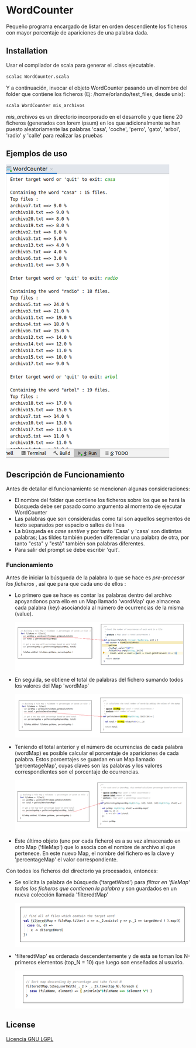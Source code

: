 # WordCounter

Pequeño programa encargado de listar en orden descendiente los ficheros con mayor porcentaje de apariciones de una palabra dada.

## Installation

Usar el compilador de scala para generar el .class ejecutable.

```bash
scalac WordCounter.scala
```
Y a continuación, invocar el objeto WordCounter pasando un el nombre del folder que contiene los ficheros (Ej: /home/orlando/test_files, desde unix): 
```bash
scala WordCounter mis_archivos
```
_mis_archivos_ es un directorio incorporado en el desarrollo y que tiene 20 ficheros (generados con lorem ipsum) en los que adicionalmente se han puesto aleatoriamente las palabras 'casa', 'coche', 'perro', 'gato', 'arbol', 'radio' y 'calle' para realizar las pruebas

## Ejemplos de uso

![Ejemplos](img/Ejemplo_1.png)

## Descripción de Funcionamiento

Antes de detallar el funcionamiento se mencionan algunas consideraciones:

- El nombre del folder que contiene los ficheros sobre los que se hará la búsqueda debe ser pasado como argumento al momento de ejecutar WordCounter
- Las palabras que son consideradas como tal son aquellos segmentos de texto separados por espacio o saltos de línea
- La búsqueda es _case sentive_ y por tanto 'Casa' y 'casa' son distintas palabras; Las tildes también pueden diferenciar una palabra de otra, por tanto "esta" y "está" también son palabras diferentes.
- Para salir del prompt se debe escribir 'quit'.

### Funcionamiento
Antes de iniciar la búsqueda de la palabra lo que se hace es *pre-procesar los ficheros* , así que para que cada uno de ellos :

 - Lo primero que se hace es contar las palabras dentro del archivo apoyandonos para ello en un Map llamado 'wordMap' que almacena cada palabra (key) asociandola al número de ocurrencias de la misma (value).

    ![wordMap](img/wordMap.png)

 - En seguida, se obtiene el total de palabras del fichero sumando todos los valores del Map 'wordMap'

    ![total](img/total.png)

 - Teniendo el total anterior y el número de ocurrencias de cada palabra (wordMap) es posible calcular el porcentaje de apariciones de cada palabra. Estos porcentajes se guardan en un Map llamado 'percentageMap', cuyas claves son las palabras y los valores correspondientes son el porcentaje de ocurrencias.

    ![pctMap](img/pctMap.png)

 - Este último objeto (uno por cada fichero) es a su vez almacenado en otro Map ('fileMap') que lo asocia con el nombre de archivo al que pertenece. En este nuevo Map, el nombre del fichero es la clave y 'percentageMap' el valor correspondiente.


Con todos los ficheros del directorio ya procesados, entonces: 

 - Se solicita la palabra de búsqueda ('targetWord') para *filtrar en 'fileMap' todos los ficheros que contienen la palabra* y son guardados en un nueva colección llamada 'filteredtMap'

    ![filtered](img/filtered.png)

 - 'filteredtMap' es ordenada descendentemente y de esta se toman los N-primeros elementos (top_N = 10) que luego son enseñados al usuario.

    ![sorted](img/sorted.png)

## License
[Licencia GNU LGPL](https://es.wikipedia.org/wiki/GNU_Lesser_General_Public_License)

